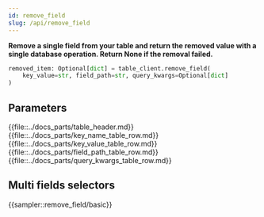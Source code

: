 ```yaml
---
id: remove_field
slug: /api/remove_field
---
```


**Remove a single field from your table and return the removed value with a single database operation. 
Return None if the removal failed.**

```python
removed_item: Optional[dict] = table_client.remove_field(
    key_value=str, field_path=str, query_kwargs=Optional[dict]
)
```

## Parameters

{{file::../docs_parts/table_header.md}}
{{file::../docs_parts/key_name_table_row.md}}
{{file::../docs_parts/key_value_table_row.md}}
{{file::../docs_parts/field_path_table_row.md}}
{{file::../docs_parts/query_kwargs_table_row.md}}


## Multi fields selectors

{{sampler::remove_field/basic}}
 